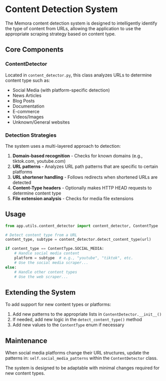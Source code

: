 # Content Detection System

The Memora content detection system is designed to intelligently identify the type of content from URLs, allowing the application to use the appropriate scraping strategy based on content type.

## Core Components

### ContentDetector

Located in `content_detector.py`, this class analyzes URLs to determine content type such as:

- Social Media (with platform-specific detection)
- News Articles
- Blog Posts
- Documentation
- E-commerce
- Videos/Images
- Unknown/General websites

### Detection Strategies

The system uses a multi-layered approach to detection:

1. **Domain-based recognition** - Checks for known domains (e.g., tiktok.com, youtube.com)
2. **URL patterns** - Analyzes URL path patterns that are specific to certain platforms
3. **URL shortener handling** - Follows redirects when shortened URLs are detected
4. **Content-Type headers** - Optionally makes HTTP HEAD requests to determine content type
5. **File extension analysis** - Checks for media file extensions

## Usage

```python
from app.utils.content_detector import content_detector, ContentType

# Detect content type from a URL
content_type, subtype = content_detector.detect_content_type(url)

if content_type == ContentType.SOCIAL_MEDIA:
    # Handle social media content
    platform = subtype  # e.g., "youtube", "tiktok", etc.
    # Use the social media scraper...
else:
    # Handle other content types
    # Use the web scraper...
```

## Extending the System

To add support for new content types or platforms:

1. Add new patterns to the appropriate lists in `ContentDetector.__init__()`
2. If needed, add new logic in the `detect_content_type()` method
3. Add new values to the `ContentType` enum if necessary

## Maintenance

When social media platforms change their URL structures, update the patterns in:
`self.social_media_patterns` within the `ContentDetector` class.

The system is designed to be adaptable with minimal changes required for new content types. 
